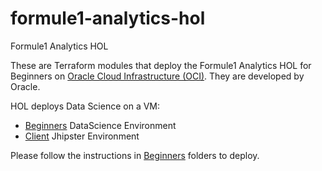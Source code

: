 # formule1-analytics-hol
Formule1 Analytics HOL 

These are Terraform modules that deploy the Formule1 Analytics HOL for Beginners on [Oracle Cloud Infrastructure (OCI)](https://cloud.oracle.com/en_US/cloud-infrastructure). They are developed by Oracle.

HOL deploys Data Science on a VM:
* [Beginners](beginners) DataScience Environment
* [Client](client) Jhipster Environment


Please follow the instructions in [Beginners](beginners)  folders to deploy.

